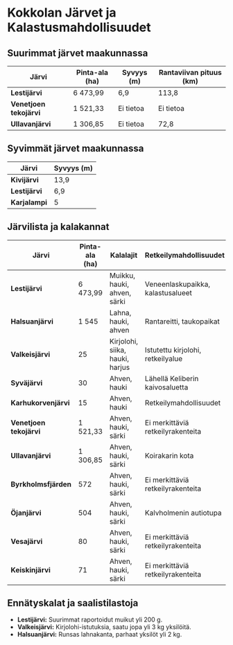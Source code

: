 # Kokkolan Järvet ja Kalastusmahdollisuudet 


##  Suurimmat järvet maakunnassa
| **Järvi** | **Pinta-ala (ha)** | **Syvyys (m)** | **Rantaviivan pituus (km)** |
|---|---|---|---|
| **Lestijärvi** | 6 473,99 | 6,9 | 113,8 |
| **Venetjoen tekojärvi** | 1 521,33 | Ei tietoa | Ei tietoa |
| **Ullavanjärvi** | 1 306,85 | Ei tietoa | 72,8 |

##  Syvimmät järvet maakunnassa
| **Järvi** | **Syvyys (m)** |
|---|---|
| **Kivijärvi** | 13,9 |
| **Lestijärvi** | 6,9 |
| **Karjalampi** | 5 |

##  Järvilista ja kalakannat
| **Järvi** | **Pinta-ala (ha)** | **Kalalajit** | **Retkeilymahdollisuudet** |
|---|---|---|---|
| **Lestijärvi** | 6 473,99 | Muikku, hauki, ahven, särki | Veneenlaskupaikka, kalastusalueet |
| **Halsuanjärvi** | 1 545 | Lahna, hauki, ahven | Rantareitti, taukopaikat |
| **Valkeisjärvi** | 25 | Kirjolohi, siika, hauki, harjus | Istutettu kirjolohi, retkeilyalue |
| **Syväjärvi** | 30 | Ahven, hauki | Lähellä Keliberin kaivosaluetta |
| **Karhukorvenjärvi** | 15 | Ahven, hauki | Retkeilymahdollisuudet |
| **Venetjoen tekojärvi** | 1 521,33 | Ahven, hauki, särki | Ei merkittäviä retkeilyrakenteita |
| **Ullavanjärvi** | 1 306,85 | Ahven, hauki, särki | Koirakarin kota |
| **Byrkholmsfjärden** | 572 | Ahven, hauki, särki | Ei merkittäviä retkeilyrakenteita |
| **Öjanjärvi** | 504 | Ahven, hauki, särki | Kalvholmenin autiotupa |
| **Vesajärvi** | 80 | Ahven, hauki, särki | Ei merkittäviä retkeilyrakenteita |
| **Keiskinjärvi** | 71 | Ahven, hauki, särki | Ei merkittäviä retkeilyrakenteita |

##  Ennätyskalat ja saalistilastoja
- **Lestijärvi:** Suurimmat raportoidut muikut yli 200 g.
- **Valkeisjärvi:** Kirjolohi-istutuksia, saatu jopa yli 3 kg yksilöitä.
- **Halsuanjärvi:** Runsas lahnakanta, parhaat yksilöt yli 2 kg.











